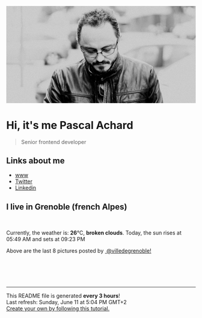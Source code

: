 ![Pascal Achard](./images/photo-pascal-achard.jpg)
# Hi, it's me Pascal Achard
> Senior frontend developer

## Links about me
- [www](https://www.pascal-achard.com)
- [Twitter](https://twitter.com/botmaster)
- [Linkedin](http://www.linkedin.com/in/pascal-achard)


## I live in Grenoble (french Alpes)
<img src="https://openweathermap.org/img/wn/04d@2x.png" alt="">

Currently, the weather is: **26**°C, **broken clouds**.
Today, the sun rises at 05:49 AM and sets at 09:23 PM

Above are the last 8 pictures posted by <a href="https://www.instagram.com/villedegrenoble/" target="_blank"><img alt="" src="https://upload.wikimedia.org/wikipedia/commons/thumb/e/e7/Instagram_logo_2016.svg/1024px-Instagram_logo_2016.svg.png" width="20"/> @villedegrenoble!</a>

<p style="display: flex; flex-wrap: wrap; gap: 20px;">
        <img src="https://cdn1.picuki.com/hosted-by-instagram/q/0exhNuNYnjBcaS3SYdxKjf8F2vJ1WgxSZ60STLepjSVmIR1vLHOapZA0mpCj4yRwKwVlASuRYzxl5owjVlVSAz17OEbZTb2ITDxX5quQU+ykvDBv%7C%7CJFjlrozL30bZnWt8cUrU2epNWwSDv5PHL%7C%7Clo7gX5v%7C%7CsbCgEpjuSKrVCkGZTjse3TO9%7C%7C2pYf5%7C%7CHSv1izv9QpcmkazXgpdAd4+pvlpDk1VOCtIc17q7VySKNBicMCv6K%7C%7C1Sa8H2QkaHp%7C%7CECKet8XCkONFui3rSzY57zz2F%7C%7CF9EEIdvlqztEsQhLk5vpG3Gq5Y+N8AjovmeGMLGWlvqklPv6XslHPaSkGI%7C%7CmIUwGPRn+T8J7gprsigdcy8U%7C%7C%7C%7Ck+wDPW5nhHbVgbS82WaT9Q13LI62uEMtUwoBaL8B53WajwTC7R7Xu1DRAQjpP3mLfVMQjYKS5gpCq8UjDiznTplBrkZns.jpeg" alt="" width="200"/>
        <img src="https://cdn1.picuki.com/hosted-by-instagram/q/0exhNuNYnjBcaS3SYdxKjf8F2vJ1Wg9SZ60STLepjSVmIR1vLHOapZA0mpCl6yRxIwVgFDeSYzxl5YotVlRZDj17NEXaQLGKSz5S7aqZU+rN1DVg95VhkLsyK3wZZn+s88ctVgmYdSgIGaYDG7uo%7C%7Ce4T5vvwZTEEuDqVNeUtzCVG%7C%7CMm0X51wm8Qf8fTT0FOzv9R3GzNJzWM1eVorrdPOrzQeEff0NZo59+90QrkFhNQR6uj8mij2EmInPVFwFA+cu5+czr5Uwxzmdwo382L6SY4vJVgKuVrq5ScQitUisIGlLMto3fNlkI%7C%7CmHWVXSE1KhjVP1pe+lX6aJTXv0EsPkzDs47WQWs8PjsP2EfG7UNXZ6nCZYqnWGot6ZUkLC%7C%7CPxXnrvC6XhIYVBs6ZBSO1m0Bi69VvrIOjVjUIiInN1jTe0H5t0HvvKlK7xpQ==.jpeg" alt="" width="200"/>
        <img src="https://cdn1.picuki.com/hosted-by-instagram/q/0exhNuNYnjBcaS3SYdxKjf8F2vJ1WgxSZ60STLepjSVmIR1vLHOapZA0mpCl6yRxIwVgFDeSYzxl5YojWV5YCD18OEDYQbWOSDxS6qWbUejN2zZj9JRlkrw2LncfYX+u%7C%7C8YlUQmYdSgIGaYDG7uo%7C%7CesJ+fjrcjcFrjOMNbRKmDdttdCwFahlza4lsfe4kx2xu5xncG114WNxahlw5OLUqQUCSKnjMcF6saR5UvoPjsBRpr6gmCG2GGM5b295BTGS9IjOkqg8iyDXdzQspjD3Eu8EIU8hjl246k46grkLv5GmHLh6+MZ1hqPkQDZBWmhm+jVBocW+xzTsSUGI%7C%7CgVRwGKOlf7kNPEu+8WgGtKbd+za%7C%7Cy+QPLvRWbcbSUshC871QHvedee4V8Rusqx%7C%7CO%7C%7CtNhHH45zazTpT96hQ3CzAX1WDTLcAmYtjb+6GnzWTZhmCI91c6xZs=.jpeg" alt="" width="200"/>
        <img src="https://cdn1.picuki.com/hosted-by-instagram/q/0exhNuNYnjBcaS3SYdxKjf8F2vJ1Wg9SZ60STLepjSVmIR1vLHOapZA0mpCj4yRwKwVlASuRYzxl5YojVVVQDT19NETWSLyATTxR6K2eXezN0jFv%7C%7CZFklb82JHQYbH+m9sQrXAmYdSgIGaYDG7uo%7C%7CesJ%7C%7CPnucjcFrjOMNbRKmDdttdCwFahlza4lsfe4kx2xu5xncG114WNxahlw5OLUqQUCSKnjMcF6saR5UvoPjsBRpr2gmCG2GGM5b295BTGS9IjOkqg8iyDXdzQspjD3Hu8EIU8hjl246jk45K4Z2YuqP5Rq+MZ1mrDWfE5BWmhm+jVBocW+xzTvSUGI%7C%7CgVRwGKOlf7kNPEu+8WgGtKbdNXB%7C%7ChGZRIiHQr5VTF5cKqj+BmX7IcWlItFToMZ6SKhBwnSv9SW2XY%7C%7C8xTI3CzAX1WDTWstRYK%7C%7Cb+6GnzWTZhmCI91c6xZs=.jpeg" alt="" width="200"/>
        <img src="https://cdn1.picuki.com/hosted-by-instagram/q/0exhNuNYnjBcaS3SYdxKjf8F2vJ1WgxSZ60STLepjSVmIR1vLHOapZA0mpCl6yRxIwVgFDeSYzxl5YoiUlpUCj17P0XcSb2PSD5U7KScUe6lvDRi9JBinLgxLnMabX6r8sQpUmSpNWwSDv5PHL%7C%7Clo7gX5vrtaSgEpjuSKrVCkGZTjse3TO9%7C%7C2pYf5%7C%7CHSv1izv9QpcmkazXgpdAd4+pvlpDk1VOCtIc17q7VySKNBicMCv6K%7C%7C1Sa8H2QkaHp%7C%7CECKet8XCkONFui3rSzY57zz2F%7C%7Cx9EEIdvlqztEt8nIUksqKWMIJI3t8A6JLwH3cXGWlvqklPv6XslHPaSUGI%7C%7CmIUwGPRn+T8J7gprsigdcy8U%7C%7CrFnBjvP7OMNp9Od3sMU%7C%7C7iZwnSA6biCNpgwIIbEctlwlKz+CiVWuml00N2QjpP3mLfVMshZ9jPgpCq8UjDiznTplBrkZns.jpeg" alt="" width="200"/>
        <img src="https://cdn1.picuki.com/hosted-by-instagram/q/0exhNuNYnjBcaS3SYdxKjf8F2vJ1Wg9SZ60STLepjSVmIR1vLHOapZA0mpCl6yRxIwVgFDeSYzxl5YosUFtYCz17P0DcSbSJSz1c56udV+7N0jFk%7C%7CZNik7YyJHIcZHCp9cAuOzjYMTIfQeoEH%7C%7Cbx7a8Koru5A2MGo1zRMrBC0GAG4fy3UPI7mslm3ayEv0PxtpcyKzNe92U1aUospYmX+HQJWPr5PN1gpKZlR7pCicgIrdDgmBq7EHl3Kj4tUQ+RubTOl+1einruRiwO3jCQTqIaF3MygweSn1A0toFzqaqTZY49zt8ZkIH2CmUEXTE86kEon5zgx3PySWaKy3EHyjH35ZebcfIA9pf8K9y6BvLO%7C%7CAKSeqXNQ+xoZG05NrHYcUfMcaG8EI5Wk9YZSKBv9AyUpkCCerPLzxp1WTMd0zXeWw==.jpeg" alt="" width="200"/>
        <img src="https://cdn1.picuki.com/hosted-by-instagram/q/0exhNuNYnjBcaS3SYdxKjf8F2vJ1WgxSZ60STLepjSVmIR1vLHOapZA0mpCj4yRwKwVlASuRYzxl5YsuUV1XDT17PkfYQLyPSjxV76qcXe2qvDFg9JRknbgyLHwfZnOs%7C%7C8AtXGWpNWwSDv5PHL%7C%7Clo7gX5v%7C%7CsbCgEpjuSKrVCkGZTjse3TO9%7C%7C2pYf5%7C%7CHSv1izv9QpcmkazXgpdAd4+pvlpDk1VOCtIc17q7VySKNBicMCv6K%7C%7C1Sa8H2QkaHp%7C%7CECKet8XCkONFui3rSzY57zz2F%7C%7CF9EEIdvlqztEszh4R8xYiAZIdq6N8A6fTFTVMRGWlvqklPv6XslHPaSkGI%7C%7CmIUwGPRn+T8J7gprsigdcy8U%7C%7CnhgS3la4b9Dq95RV08Jt76cXDGNM%7C%7CmE95WnZ8CEdNB6FSZ5h+VXuTG+gFAQjpP3mLfVMRTYq7MgpCq8UjDiznTplBrkZns.jpeg" alt="" width="200"/>
        <img src="https://cdn1.picuki.com/hosted-by-instagram/q/0exhNuNYnjBcaS3SYdxKjf8F2vJ1Wg9SZ60STLepjSVmIR1vLHOapZA0mpCl6yRxIwVgFDeSYzxl5IItUVhVCz17PkHcTLyATT1W56mYVu6gvDdu9JdgnLYwL3QXZXWp%7C%7C8QpUWGpNWwSDv5PHL%7C%7Clo7gX5vrtaSgEpjuSKrVCkGZTjse3TO9%7C%7C2pYf5%7C%7CHSv1izv9QpcmkazXgpdAd4+pvlpDk1VOCtIc17q7VySKNBicMCv6K81Sa8H2QkaHp%7C%7CECKet8XCkONFui3rSzY57zz2F%7C%7Cl9EEIdvlqztEsBmaE4q5O3GqN7yt8A6IPQeFcOGWlvqklPv6XslHPaSUGI%7C%7CmIUwGPRn+T8J7gprsigdcy8U%7C%7Cq%7C%7CnQLwS76IQqtpTFIbNKXeRXX2beOuDutJmbgfCqh+gViM+Sq8c+DS6B9mQjpP3mLfVMsiE6%7C%7CPgpCq8UjDiznTplBrkZns.jpeg" alt="" width="200"/>
</p>

------------
<p>This README file is generated <b>every 3 hours</b>!
    <br />Last refresh: Sunday, June 11 at 5:04 PM GMT+2
    <br /><a href="https://medium.com/@th.guibert/how-to-create-a-self-updating-readme-md-for-your-github-profile-f8b05744ca91">Create your own by following this tutorial.</a>
</p>
<p><a href="https://github.com/botmaster/botmaster/actions/workflows/main.yaml"><img alt="" src="https://github.com/botmaster/botmaster/actions/workflows/main.yaml/badge.svg" /></a></p>

